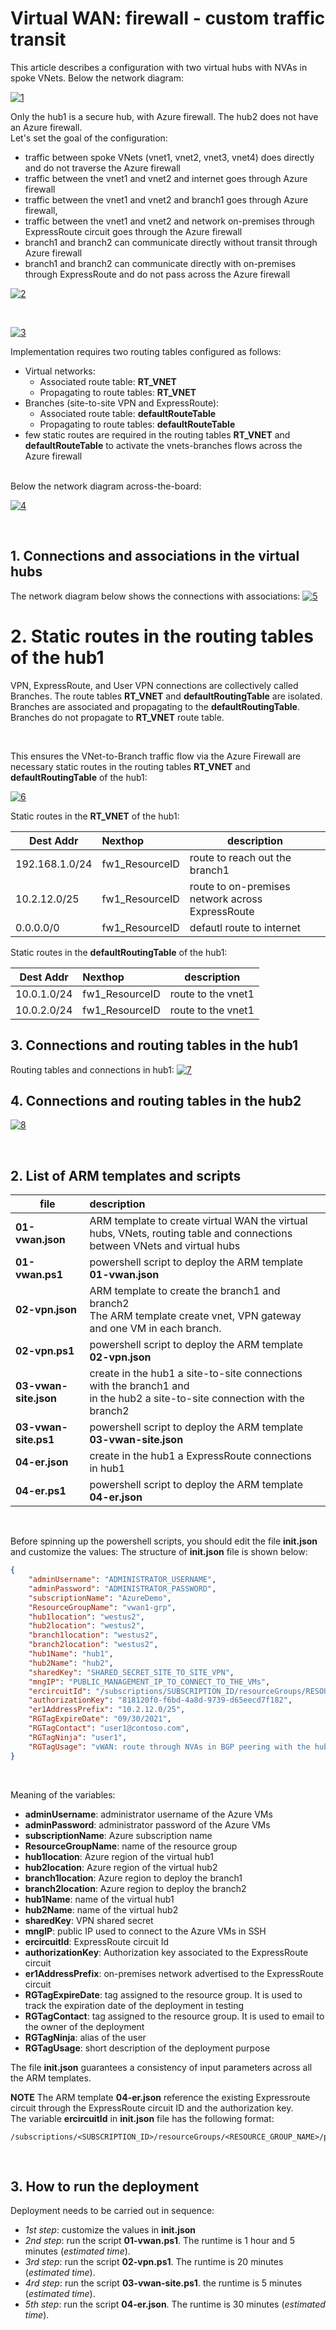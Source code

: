 <properties
pageTitle= 'Virtual WAN: firewall - custom traffic transit'
description= "Virtual WAN: firewall - custom traffic transit"
documentationcenter: na
services=""
documentationCenter="na"
authors="fabferri"
manager=""
editor=""/>

<tags
   ms.service="configuration-Example-Azure"
   ms.devlang="na"
   ms.topic="article"
   ms.tgt_pltfrm="na"
   ms.workload="na"
   ms.date="03/09/2021"
   ms.author="fabferri" />

# Virtual WAN: firewall - custom traffic transit
This article describes a configuration with two virtual hubs with NVAs in spoke VNets. Below the network diagram:

[![1]][1]

Only the hub1 is a secure hub, with Azure firewall. The hub2 does not have an Azure firewall.
<br>
Let's set the goal of the configuration:
- traffic between spoke VNets (vnet1, vnet2, vnet3, vnet4) does directly and do not traverse the Azure firewall
- traffic between the vnet1 and vnet2 and internet goes through Azure firewall
- traffic between the vnet1 and vnet2 and branch1 goes through Azure firewall,
- traffic between the vnet1 and vnet2 and network on-premises through ExpressRoute circuit goes through the Azure firewall
- branch1 and branch2 can communicate directly without transit through Azure firewall
- branch1 and branch2 can communicate directly with on-premises through ExpressRoute and do not pass across the Azure firewall

[![2]][2]

<br>

[![3]][3]

Implementation requires two routing tables configured as follows:
- Virtual networks:
   - Associated route table: **RT_VNET**
   - Propagating to route tables: **RT_VNET**
- Branches (site-to-site VPN and ExpressRoute):
    - Associated route table: **defaultRouteTable**
    - Propagating to route tables: **defaultRouteTable**
- few static routes are required in the routing tables **RT_VNET** and **defaultRouteTable**  to activate the vnets-branches flows across the Azure firewall


<br>
Below the network diagram across-the-board:

[![4]][4]

<br>


## <a name="routing table association"></a>1. Connections and associations in the virtual hubs 

The network diagram below shows the connections with associations:
[![5]][5]



# <a name="routing table association"></a>2. Static routes in the routing tables of the hub1
VPN, ExpressRoute, and User VPN connections are collectively called Branches. The route tables **RT_VNET** and **defaultRoutingTable** are isolated. Branches are associated and propagating to the **defaultRoutingTable**. Branches do not propagate to **RT_VNET** route table. 

<br>

This ensures the VNet-to-Branch traffic flow via the Azure Firewall are necessary static routes in the routing tables **RT_VNET** and **defaultRoutingTable** of the hub1:

[![6]][6]

Static routes in the **RT_VNET** of the hub1:

| Dest Addr        | Nexthop          | description                   |      
| ---------------- |:--------------- | ----------------------------- |
| 192.168.1.0/24   | fw1_ResourceID  | route to reach out the branch1|
| 10.2.12.0/25     | fw1_ResourceID  | route to on-premises network across ExpressRoute |
| 0.0.0.0/0        | fw1_ResourceID  | defautl route to internet |

Static routes in the **defaultRoutingTable** of the hub1:

| Dest Addr        | Nexthop          | description            |      
| ---------------- |:---------------- | ---------------------- |
| 10.0.1.0/24      | fw1_ResourceID   | route to the vnet1     |
| 10.0.2.0/24      | fw1_ResourceID   | route to the vnet1     |




## <a name="routing table association"></a>3. Connections and routing tables in the hub1  

Routing tables and connections in hub1:
[![7]][7]

## <a name="routing table association"></a>4. Connections and routing tables in the hub2  
[![8]][8]

<br>


## <a name="List of files"></a>2. List of ARM templates and scripts

| file                        | description                                                                |       
| --------------------------- |:-------------------------------------------------------------------------- |
| **01-vwan.json**            | ARM template to create virtual WAN the virtual hubs, VNets, routing table and connections between VNets and virtual hubs  |
| **01-vwan.ps1**             | powershell script to deploy the ARM template **01-vwan.json**              |
| **02-vpn.json**             | ARM template to create the branch1 and branch2<br> The ARM template create  vnet, VPN gateway and one VM in each branch. |
| **02-vpn.ps1**              | powershell script to deploy the ARM template **02-vpn.json**               |
| **03-vwan-site.json**       | create in the hub1 a site-to-site connections with the branch1 and <br> in the hub2 a site-to-site connection with the branch2 |
| **03-vwan-site.ps1**        | powershell script to deploy the ARM template **03-vwan-site.json**         |
| **04-er.json**              | create in the hub1 a ExpressRoute connections in hub1                      |
| **04-er.ps1**               | powershell script to deploy the ARM template **04-er.json**                |


<br>

Before spinning up the powershell scripts, you should edit the file **init.json** and customize the values:
The structure of **init.json** file is shown below:
```json
{
    "adminUsername": "ADMINISTRATOR_USERNAME",
    "adminPassword": "ADMINISTRATOR_PASSWORD",
    "subscriptionName": "AzureDemo",
    "ResourceGroupName": "vwan1-grp",
    "hub1location": "westus2",
    "hub2location": "westus2",
    "branch1location": "westus2",
    "branch2location": "westus2",
    "hub1Name": "hub1",
    "hub2Name": "hub2",
    "sharedKey": "SHARED_SECRET_SITE_TO_SITE_VPN",
    "mngIP": "PUBLIC_MANAGEMENT_IP_TO_CONNECT_TO_THE_VMs",
    "ercircuitId": "/subscriptions/SUBSCRIPTION_ID/resourceGroups/RESOURCE_GROUP_NAME/providers/Microsoft.Network/expressRouteCircuits/EXPRESSROUTE_CIRCUIT_NAME",
    "authorizationKey": "818120f0-f6bd-4a8d-9739-d65eecd7f182",
    "er1AddressPrefix": "10.2.12.0/25",
    "RGTagExpireDate": "09/30/2021",
    "RGTagContact": "user1@contoso.com",
    "RGTagNinja": "user1",
    "RGTagUsage": "vWAN: route through NVAs in BGP peering with the hubs"
}
```
<br>

Meaning of the variables:
- **adminUsername**: administrator username of the Azure VMs
- **adminPassword**: administrator password of the Azure VMs
- **subscriptionName**: Azure subscription name
- **ResourceGroupName**: name of the resource group
- **hub1location**: Azure region of the virtual hub1
- **hub2location**: Azure region of the virtual hub2
- **branch1location**: Azure region to deploy the branch1
- **branch2location**: Azure region to deploy the branch2
- **hub1Name**: name of the virtual hub1
- **hub2Name**: name of the virtual hub2
- **sharedKey**: VPN shared secret
- **mngIP**: public IP used to connect to the Azure VMs in SSH
- **ercircuitId**: ExpressRoute circuit Id
- **authorizationKey**: Authorization key associated to the ExpressRoute circuit
- **er1AddressPrefix**: on-premises network advertised to the ExpressRoute circuit
- **RGTagExpireDate**: tag assigned to the resource group. It is used to track the expiration date of the deployment in testing
- **RGTagContact**: tag assigned to the resource group. It is used to email to the owner of the deployment
- **RGTagNinja**: alias of the user
- **RGTagUsage**: short description of the deployment purpose

The file **init.json** guarantees a consistency of input parameters across all the ARM templates.
<br>

**NOTE**
The ARM template **04-er.json** reference the existing Expressroute circuit through the ExpressRoute circuit ID and the authorization key.
<br>
The variable **ercircuitId** in **init.json** file has the following format:
```console
/subscriptions/<SUBSCRIPTION_ID>/resourceGroups/<RESOURCE_GROUP_NAME>/providers/Microsoft.Network/expressRouteCircuits/<EXPRESSROUTE_CIRCUIT_NAME>
```

<br>

## <a name="how to run the deployment"></a>3. How to run the deployment
Deployment needs to be carried out in sequence:
- _1st step_: customize the values in **init.json**
- _2nd step_: run the script **01-vwan.ps1**. The runtime is 1 hour and 5 minutes (_estimated time_).
- _3rd step_: run the script **02-vpn.ps1**. The runtime is 20 minutes (_estimated time_).
- _4rd step_: run the script **03-vwan-site.ps1**. the runtime is 5 minutes (_estimated time_).
- _5th step_: run the script **04-er.json**. The runtime is 30 minutes (_estimated time_).


<br>


<!--Image References-->

[1]: ./media/network-diagram1.png "network diagram"
[2]: ./media/network-diagram2.png "network diagram"
[3]: ./media/network-diagram3.png "network diagram"
[4]: ./media/network-diagram4.png "network diagram"
[5]: ./media/network-diagram5.png "network diagram"
[6]: ./media/network-diagram6.png "network diagram"
[7]: ./media/network-diagram7.png "network diagram"
[8]: ./media/network-diagram8.png "network diagram"

<!--Link References-->

